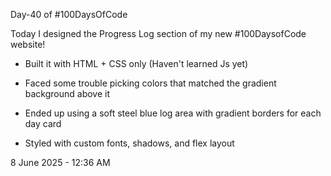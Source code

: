 Day-40 of #100DaysOfCode 


Today I designed the Progress Log section of my new #100DaysofCode website!

- Built it with HTML + CSS only (Haven't learned Js yet)

- Faced some trouble picking colors that matched the gradient background above it

- Ended up using a soft steel blue log area with gradient borders for each day card

- Styled with custom fonts, shadows, and flex layout


8 June 2025 - 12:36 AM